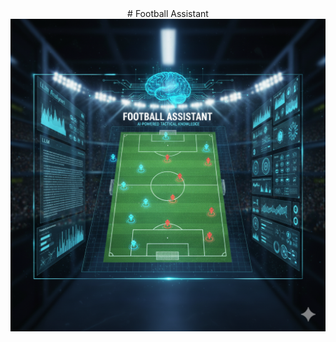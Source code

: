 <div align="center">
  # Football Assistant
</div>

<div align="center">
  <img src="https://github.com/tunahankilic/football-assistant/blob/main/images/football-assistant.png" width="600" height="500">
</div>



